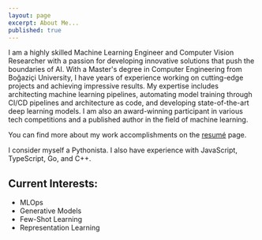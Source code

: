 ```yaml
---
layout: page
excerpt: About Me...
published: true
---
```

I am a highly skilled Machine Learning Engineer and Computer Vision Researcher with a passion for developing innovative solutions that push the boundaries of AI. With a Master's degree in Computer Engineering from Boğaziçi University, I have years of experience working on cutting-edge projects and achieving impressive results. My expertise includes architecting machine learning pipelines, automating model training through CI/CD pipelines and architecture as code, and developing state-of-the-art deep learning models. I am also an award-winning participant in various tech competitions and a published author in the field of machine learning.

You can find more about my work accomplishments on the [resumé](https://tunahansalih.github.io/resume/) page.

I consider myself a Pythonista. I also have experience with JavaScript, TypeScript, Go, and C++.


## Current Interests:
- MLOps
- Generative Models
- Few-Shot Learning
- Representation Learning